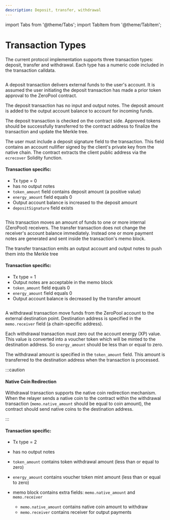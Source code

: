 ```yaml
---
description: Deposit, transfer, withdrawal
---
```


import Tabs from '@theme/Tabs';
import TabItem from '@theme/TabItem';

# Transaction Types

The current protocol implementation supports three transaction types: deposit, transfer and withdrawal. Each type has a numeric code included in the transaction calldata.

<Tabs>
  <TabItem value="deposit" label="Deposit" default>

<figure><img src="../../../../static/img/Transaction Types_Tab1_DEPOSIT.png" alt="" /><figcaption></figcaption></figure>

A deposit transaction delivers external funds to the user's account. It is assumed the user initiating the deposit transaction has made a prior token approval to the ZeroPool contract.

The deposit transaction has no input and output notes. The deposit amount is added to the output account balance to account for incoming funds.

The deposit transaction is checked on the contract side. Approved tokens should be successfully transferred to the contract address to finalize the transaction and update the Merkle tree.&#x20;

The user must include a deposit signature field to the transaction. This field contains an account nullifier signed by the client's private key from the native chain. The contract extracts the client public address via the `ecrecover` Solidity function.

#### Transaction specific:

* Tx type = 0
* has no output notes
* `token_amount` field contains deposit amount (a positive value)
* `energy_amount` field equals 0
* Output account balance is increased to the deposit amount
* `depositSignature` field exists

</TabItem>

<TabItem value="transfer" label="Transfer">

<figure><img src="../../../../static/img/Transaction Types_Tab2_TRANSFER.png" alt="" /><figcaption></figcaption></figure>

This transaction moves an amount of funds to one or more internal (ZeroPool) receivers. The transfer transaction does not change the receiver's account balance immediately. Instead one or more payment notes are generated and sent inside the transaction's memo block.

The transfer transaction emits an output account and output notes to push them into the Merkle tree

#### Transaction specific:

* Tx type = 1
* Output notes are acceptable in the memo block
* `token_amount` field equals 0
* `energy_amount` field equals 0
* Output account balance is decreased by the transfer amount

</TabItem>

<TabItem value="withdrawal" label="Withdrawal">

<figure><img src="../../../../static/img/Transaction Types_Tab3_WITHDRAWAL.png" alt="" /><figcaption></figcaption></figure>

A withdrawal transaction move funds from the ZeroPool account to the external destination point. Destination address is specified in the `memo.receiver` field (a chain-specific address).

Each withdrawal transaction must zero out the account energy (XP) value. This value is converted into a voucher token which will be minted to the destination address. So `energy_amount` should be less than or equal to zero.

The withdrawal amount is specified in the `token_amount` field. This amount is transferred to the destination address when the transaction is processed.

:::caution

#### Native Coin Redirection

Withdrawal transaction supports the native coin redirection mechanism. When the relayer sends a native coin to the contract within the withdrawal transaction (`memo.native_amount` should be equal to coin amount), the contract should send native coins to the destination address.

:::



#### Transaction specific:

* Tx type = 2
* has no output notes
* `token_amount` contains token withdrawal amount (less than or equal to zero)
* `energy_amount` contains voucher token mint amount (less than or equal to zero)
*   memo block contains extra fields: `memo.native_amount` and `memo.receiver`

    * `memo.native_amount` contains native coin amount to withdraw
    * `memo.receiver` contains receiver for output payments


</TabItem>
</Tabs>
